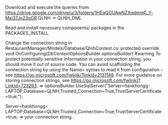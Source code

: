 Download and execute the queries from: https://drive.google.com/drive/u/3/folders/1HEqQGUAwNZXqdmre0_Y-Msi37Jn23qGR
  QLNH -> QLNH_DML

Read and install necessary components/ packages in the PACKAGES_INSTALL

Change the connection string in RestaurantManager/Models/Database/QlnhContext.cs:
    protected override void OnConfiguring(DbContextOptionsBuilder optionsBuilder)
#warning To protect potentially sensitive information in your connection string, you should move it out of source code. You can avoid scaffolding the connection string by using the Name= syntax to read it from configuration - see https://go.microsoft.com/fwlink/?linkid=2131148. For more guidance on storing connection strings, see https://go.microsoft.com/fwlink/?LinkId=723263.
        => optionsBuilder.UseSqlServer("Server=hankhongg-LAPTOP;Database=QLNH;Trusted_Connection=True;TrustServerCertificate=true;");

Server=hankhongg-LAPTOP;Database=QLNH;Trusted_Connection=True;TrustServerCertificate=true; => your connection string.
